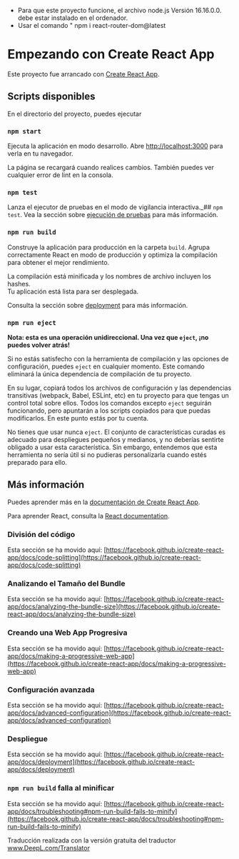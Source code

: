 - Para que este proyecto funcione, el archivo node.js Versión 16.16.0.0. debe estar instalado en el ordenador.
- Usar el comando " npm i react-router-dom@latest
# Empezando con Create React App

Este proyecto fue arrancado con [Create React App](https://github.com/facebook/create-react-app).

## Scripts disponibles

En el directorio del proyecto, puedes ejecutar

### `npm start`

Ejecuta la aplicación en modo desarrollo.
Abre [http://localhost:3000](http://localhost:3000) para verla en tu navegador.

La página se recargará cuando realices cambios.
También puedes ver cualquier error de lint en la consola.

### `npm test`

Lanza el ejecutor de pruebas en el modo de vigilancia interactiva.\_## `npm test`.
Vea la sección sobre [ejecución de pruebas](https://facebook.github.io/create-react-app/docs/running-tests) para más información.

### `npm run build`

Construye la aplicación para producción en la carpeta `build`.
Agrupa correctamente React en modo de producción y optimiza la compilación para obtener el mejor rendimiento.

La compilación está minificada y los nombres de archivo incluyen los hashes.\
Tu aplicación está lista para ser desplegada.

Consulta la sección sobre [deployment](https://facebook.github.io/create-react-app/docs/deployment) para más información.

### `npm run eject`

**Nota: esta es una operación unidireccional. Una vez que `eject`, ¡no puedes volver atrás!**

Si no estás satisfecho con la herramienta de compilación y las opciones de configuración, puedes `eject` en cualquier momento. Este comando eliminará la única dependencia de compilación de tu proyecto.

En su lugar, copiará todos los archivos de configuración y las dependencias transitivas (webpack, Babel, ESLint, etc) en tu proyecto para que tengas un control total sobre ellos. Todos los comandos excepto `eject` seguirán funcionando, pero apuntarán a los scripts copiados para que puedas modificarlos. En este punto estás por tu cuenta.

No tienes que usar nunca `eject`. El conjunto de características curadas es adecuado para despliegues pequeños y medianos, y no deberías sentirte obligado a usar esta característica. Sin embargo, entendemos que esta herramienta no sería útil si no pudieras personalizarla cuando estés preparado para ello.

## Más información

Puedes aprender más en la [documentación de Create React App](https://facebook.github.io/create-react-app/docs/getting-started).

Para aprender React, consulta la [React documentation](https://reactjs.org/).

### División del código

Esta sección se ha movido aquí: [https://facebook.github.io/create-react-app/docs/code-splitting](https://facebook.github.io/create-react-app/docs/code-splitting)

### Analizando el Tamaño del Bundle

Esta sección se ha movido aquí: [https://facebook.github.io/create-react-app/docs/analyzing-the-bundle-size](https://facebook.github.io/create-react-app/docs/analyzing-the-bundle-size)

### Creando una Web App Progresiva

Esta sección se ha movido aquí: [https://facebook.github.io/create-react-app/docs/making-a-progressive-web-app](https://facebook.github.io/create-react-app/docs/making-a-progressive-web-app)

### Configuración avanzada

Esta sección se ha movido aquí: [https://facebook.github.io/create-react-app/docs/advanced-configuration](https://facebook.github.io/create-react-app/docs/advanced-configuration)

### Despliegue

Esta sección se ha movido aquí: [https://facebook.github.io/create-react-app/docs/deployment](https://facebook.github.io/create-react-app/docs/deployment)

### `npm run build` falla al minificar

Esta sección se ha movido aquí: [https://facebook.github.io/create-react-app/docs/troubleshooting#npm-run-build-fails-to-minify](https://facebook.github.io/create-react-app/docs/troubleshooting#npm-run-build-fails-to-minify)

Traducción realizada con la versión gratuita del traductor www.DeepL.com/Translator
